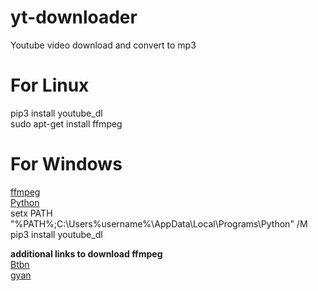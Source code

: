 # yt-downloader
Youtube video download and convert to mp3

# For Linux
pip3 install youtube_dl <br/>
sudo apt-get install ffmpeg


# For Windows
[ffmpeg](https://ffmpeg.org/download.html#build-windows)  <br/>
[Python](https://www.python.org/downloads/) <br/>
setx PATH "%PATH%;C:\Users\%username%\AppData\Local\Programs\Python\" /M <br/>
pip3 install youtube_dl <br/>

**additional links to download ffmpeg <br/>**
[Btbn](https://github.com/BtbN/FFmpeg-Builds/releases)  <br/>
[gyan](https://www.gyan.dev/ffmpeg/builds/)  <br/>

